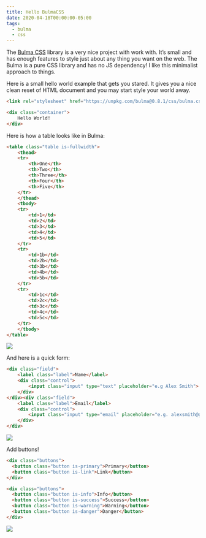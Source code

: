 ```yaml
---
title: Hello BulmaCSS
date: 2020-04-18T00:00:00-05:00
tags:
  - bulma
  - css
---
```



The [Bulma CSS](https://bulma.io/) library is a very nice project with work with. It’s small and has enough features to style just about any thing you want on the web. The Bulma is a pure CSS library and has no JS dependency! I like this minimalist approach to things.

Here is a small hello world example that gets you stared. It gives you a nice clean reset of HTML document and you may start style your world away.

```html
<link rel="stylesheet" href="https://unpkg.com/bulma@0.8.1/css/bulma.css">

<div class="container">
    Hello World!
</div>

```

Here is how a table looks like in Bulma:

```html
<table class="table is-fullwidth">
    <thead>
    <tr>
        <th>One</th>
        <th>Two</th>
        <th>Three</th>
        <th>Four</th>
        <th>Five</th>
    </tr>
    </thead>
    <tbody>
    <tr>
        <td>1</td>
        <td>2</td>
        <td>3</td>
        <td>4</td>
        <td>5</td>
    </tr>
    <tr>
        <td>1b</td>
        <td>2b</td>
        <td>3b</td>
        <td>4b</td>
        <td>5b</td>
    </tr>
    <tr>
        <td>1c</td>
        <td>2c</td>
        <td>3c</td>
        <td>4c</td>
        <td>5c</td>
    </tr>
    </tbody>
</table>
```

![](/resources/images/posts/2020/bulma1.png)

And here is a quick form:

```html
<div class="field">
    <label class="label">Name</label>
    <div class="control">
        <input class="input" type="text" placeholder="e.g Alex Smith">
    </div>
</div><div class="field">
    <label class="label">Email</label>
    <div class="control">
        <input class="input" type="email" placeholder="e.g. alexsmith@gmail.com">
    </div>
</div>
```

![](/resources/images/posts/2020/bulma2.png)

Add buttons!

```html
<div class="buttons">
  <button class="button is-primary">Primary</button>
  <button class="button is-link">Link</button>
</div>

<div class="buttons">
  <button class="button is-info">Info</button>
  <button class="button is-success">Success</button>
  <button class="button is-warning">Warning</button>
  <button class="button is-danger">Danger</button>
</div>
```

![](/resources/images/posts/2020/bulma3.png)
